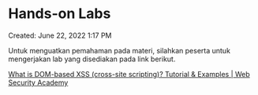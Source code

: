 # Hands-on Labs

Created: June 22, 2022 1:17 PM

Untuk menguatkan pemahaman pada materi, silahkan peserta untuk mengerjakan lab yang disediakan pada link berikut.

[What is DOM-based XSS (cross-site scripting)? Tutorial & Examples | Web Security Academy](https://portswigger.net/web-security/cross-site-scripting/dom-based)
